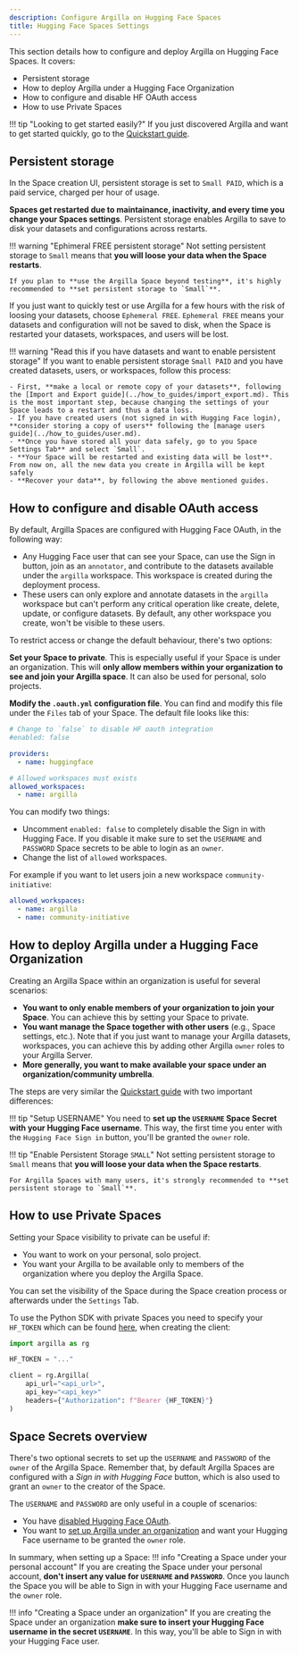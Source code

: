 ```yaml
---
description: Configure Argilla on Hugging Face Spaces
title: Hugging Face Spaces Settings
---
```


This section details how to configure and deploy Argilla on Hugging Face Spaces. It covers:

- Persistent storage
- How to deploy Argilla under a Hugging Face Organization
- How to configure and disable HF OAuth access
- How to use Private Spaces

!!! tip "Looking to get started easily?"
    If you just discovered Argilla and want to get started quickly, go to the [Quickstart guide](quickstart.md).

## Persistent storage
In the Space creation UI, persistent storage is set to `Small PAID`, which is a paid service, charged per hour of usage.

**Spaces get restarted due to maintainance, inactivity, and every time you change your Spaces settings**. Persistent storage enables Argilla to save to disk your datasets and configurations across restarts.

!!! warning "Ephimeral FREE persistent storage"
    Not setting persistent storage to `Small` means that **you will loose your data when the Space restarts**.

    If you plan to **use the Argilla Space beyond testing**, it's highly recommended to **set persistent storage to `Small`**.

If you just want to quickly test or use Argilla for a few hours with the risk of loosing your datasets, choose `Ephemeral FREE`. `Ephemeral FREE` means your datasets and configuration will not be saved to disk, when the Space is restarted your datasets, workspaces, and users will be lost.

!!! warning "Read this if you have datasets and want to enable persistent storage"
    If you want to enable persistent storage `Small PAID` and you have created datasets, users, or workspaces, follow this process:

    - First, **make a local or remote copy of your datasets**, following the [Import and Export guide](../how_to_guides/import_export.md). This is the most important step, because changing the settings of your Space leads to a restart and thus a data loss.
    - If you have created users (not signed in with Hugging Face login), **consider storing a copy of users** following the [manage users guide](../how_to_guides/user.md).
    - **Once you have stored all your data safely, go to you Space Settings Tab** and select `Small`.
    - **Your Space will be restarted and existing data will be lost**. From now on, all the new data you create in Argilla will be kept safely
    - **Recover your data**, by following the above mentioned guides.

## How to configure and disable OAuth access
By default, Argilla Spaces are configured with Hugging Face OAuth, in the following way:

- Any Hugging Face user that can see your Space, can use the Sign in button, join as an `annotator`, and contribute to the datasets available under the `argilla` workspace. This workspace is created during the deployment process.
- These users can only explore and annotate datasets in the `argilla` workspace but can't perform any critical operation like create, delete, update, or configure datasets. By default, any other workspace you create, won't be visible to these users.

To restrict access or change the default behaviour, there's two options:

**Set your Space to private**. This is especially useful if your Space is under an organization. This will **only allow members within your organization to see and join your Argilla space**. It can also be used for personal, solo projects.

**Modify the `.oauth.yml` configuration file**. You can find and modify this file under the `Files` tab of your Space. The default file looks like this:

```yaml
# Change to `false` to disable HF oauth integration
#enabled: false

providers:
  - name: huggingface

# Allowed workspaces must exists
allowed_workspaces:
  - name: argilla
```
You can modify two things:

- Uncomment `enabled: false` to completely disable the Sign in with Hugging Face. If you disable it make sure to set the `USERNAME` and `PASSWORD` Space secrets to be able to login as an `owner`.
- Change the list of `allowed` workspaces.

For example if you want to let users join a new workspace `community-initiative`:

```yaml
allowed_workspaces:
  - name: argilla
  - name: community-initiative
```


## How to deploy Argilla under a Hugging Face Organization

Creating an Argilla Space within an organization is useful for several scenarios:

- **You want to only enable members of your organization to join your Space**. You can achieve this by setting your Space to private.
- **You want manage the Space together with other users** (e.g., Space settings, etc.). Note that if you just want to manage your Argilla datasets, workspaces, you can achieve this by adding other Argilla `owner` roles to your Argilla Server.
- **More generally, you want to make available your space under an organization/community umbrella**.

The steps are very similar the [Quickstart guide](quickstart.md) with two important differences:

!!! tip "Setup USERNAME"
    You need to **set up the `USERNAME` Space Secret with your Hugging Face username**. This way, the first time you enter with the `Hugging Face Sign in` button, you'll be granted the `owner` role.

!!! tip "Enable Persistent Storage `SMALL`"
    Not setting persistent storage to `Small` means that **you will loose your data when the Space restarts**.

    For Argilla Spaces with many users, it's strongly recommended to **set persistent storage to `Small`**.

## How to use Private Spaces
Setting your Space visibility to private can be useful if:

- You want to work on your personal, solo project.
- You want your Argilla to be available only to members of the organization where you deploy the Argilla Space.

You can set the visibility of the Space during the Space creation process or afterwards under the `Settings` Tab.

To use the Python SDK with private Spaces you need to specify your `HF_TOKEN` which can be found [here](https://huggingface.co/settings/tokens), when creating the client:

```python
import argilla as rg

HF_TOKEN = "..."

client = rg.Argilla(
    api_url="<api_url>",
    api_key="<api_key>"
    headers={"Authorization": f"Bearer {HF_TOKEN}"}
)
```


## Space Secrets overview
There's two optional secrets to set up the `USERNAME` and `PASSWORD` of the `owner` of the Argilla Space. Remember that, by default Argilla Spaces are configured with a *Sign in with Hugging Face* button, which is also used to grant an `owner` to the creator of the Space.

The `USERNAME` and `PASSWORD` are only useful in a couple of scenarios:

- You have [disabled Hugging Face OAuth](#how-to-configure-and-disable-oauth-access).
- You want to [set up Argilla under an organization](#how-to-deploy-argilla-under-a-hugging-face-organization) and want your Hugging Face username to be granted the `owner` role.

In summary, when setting up a Space:
!!! info "Creating a Space under your personal account"
    If you are creating the Space under your personal account, **don't insert any value for `USERNAME` and `PASSWORD`**. Once you launch the Space you will be able to Sign in with your Hugging Face username and the `owner` role.

!!! info "Creating a Space under an organization"
    If you are creating the Space under an organization **make sure to insert your Hugging Face username in the secret `USERNAME`**. In this way, you'll be able to Sign in with your Hugging Face user.